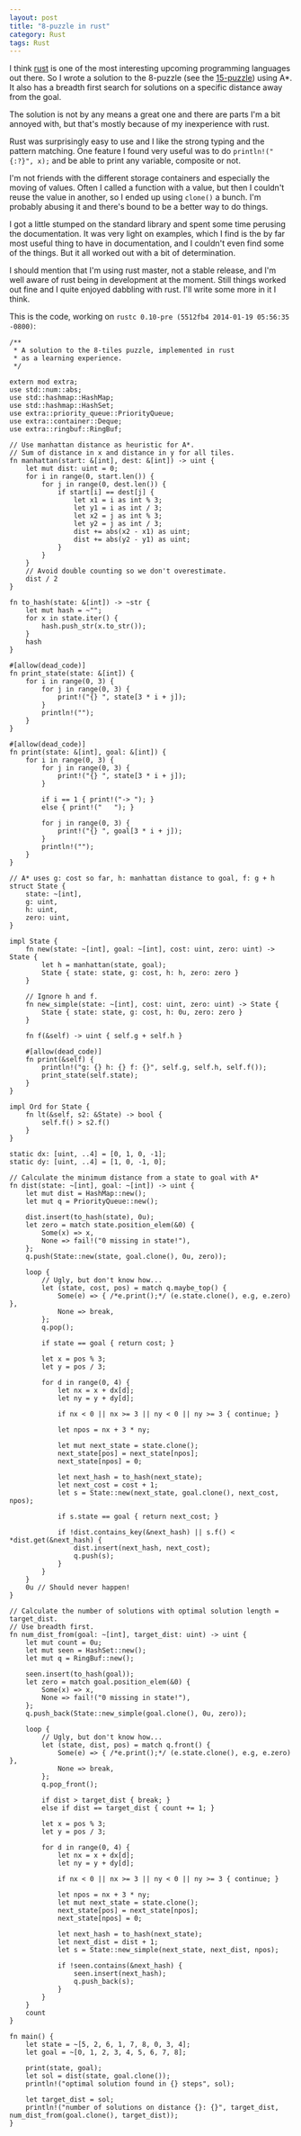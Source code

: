 ```yaml
---
layout: post
title: "8-puzzle in rust"
category: Rust
tags: Rust
---
```


I think [rust][] is one of the most interesting upcoming programming languages out there. So I wrote a solution to the 8-puzzle (see the [15-puzzle][15p]) using A\*. It also has a breadth first search for solutions on a specific distance away from the goal.

The solution is not by any means a great one and there are parts I'm a bit annoyed with, but that's mostly because of my inexperience with rust.

Rust was surprisingly easy to use and I like the strong typing and the pattern matching. One feature I found very useful was to do `println!("{:?}", x);` and be able to print any variable, composite or not.

I'm not friends with the different storage containers and especially the moving of values. Often I called a function with a value, but then I couldn't reuse the value in another, so I ended up using `clone()` a bunch. I'm probably abusing it and there's bound to be a better way to do things.

I got a little stumped on the standard library and spent some time perusing the documentation. It was very light on examples, which I find is the by far most useful thing to have in documentation, and I couldn't even find some of the things. But it all worked out with a bit of determination.

I should mention that I'm using rust master, not a stable release, and I'm well aware of rust being in development at the moment. Still things worked out fine and I quite enjoyed dabbling with rust. I'll write some more in it I think.

This is the code, working on `rustc 0.10-pre (5512fb4 2014-01-19 05:56:35 -0800)`:

[rust]: http://www.rust-lang.org/
[15p]: http://en.wikipedia.org/wiki/15_puzzle

``` {.rust}
/**
 * A solution to the 8-tiles puzzle, implemented in rust
 * as a learning experience.
 */

extern mod extra;
use std::num::abs;
use std::hashmap::HashMap;
use std::hashmap::HashSet;
use extra::priority_queue::PriorityQueue;
use extra::container::Deque;
use extra::ringbuf::RingBuf;

// Use manhattan distance as heuristic for A*.
// Sum of distance in x and distance in y for all tiles.
fn manhattan(start: &[int], dest: &[int]) -> uint {
    let mut dist: uint = 0;
    for i in range(0, start.len()) {
        for j in range(0, dest.len()) {
            if start[i] == dest[j] {
                let x1 = i as int % 3;
                let y1 = i as int / 3;
                let x2 = j as int % 3;
                let y2 = j as int / 3;
                dist += abs(x2 - x1) as uint;
                dist += abs(y2 - y1) as uint;
            }
        }
    }
    // Avoid double counting so we don't overestimate.
    dist / 2
}

fn to_hash(state: &[int]) -> ~str {
    let mut hash = ~"";
    for x in state.iter() {
        hash.push_str(x.to_str());
    }
    hash
}

#[allow(dead_code)]
fn print_state(state: &[int]) {
    for i in range(0, 3) {
        for j in range(0, 3) {
            print!("{} ", state[3 * i + j]);
        }
        println!("");
    }
}

#[allow(dead_code)]
fn print(state: &[int], goal: &[int]) {
    for i in range(0, 3) {
        for j in range(0, 3) {
            print!("{} ", state[3 * i + j]);
        }

        if i == 1 { print!("-> "); }
        else { print!("   "); }

        for j in range(0, 3) {
            print!("{} ", goal[3 * i + j]);
        }
        println!("");
    }
}

// A* uses g: cost so far, h: manhattan distance to goal, f: g + h
struct State {
    state: ~[int],
    g: uint,
    h: uint,
    zero: uint,
}

impl State {
    fn new(state: ~[int], goal: ~[int], cost: uint, zero: uint) -> State {
        let h = manhattan(state, goal);
        State { state: state, g: cost, h: h, zero: zero }
    }

    // Ignore h and f.
    fn new_simple(state: ~[int], cost: uint, zero: uint) -> State {
        State { state: state, g: cost, h: 0u, zero: zero }
    }

    fn f(&self) -> uint { self.g + self.h }

    #[allow(dead_code)]
    fn print(&self) {
        println!("g: {} h: {} f: {}", self.g, self.h, self.f());
        print_state(self.state);
    }
}

impl Ord for State {
    fn lt(&self, s2: &State) -> bool {
        self.f() > s2.f()
    }
}

static dx: [uint, ..4] = [0, 1, 0, -1];
static dy: [uint, ..4] = [1, 0, -1, 0];

// Calculate the minimum distance from a state to goal with A*
fn dist(state: ~[int], goal: ~[int]) -> uint {
    let mut dist = HashMap::new();
    let mut q = PriorityQueue::new();

    dist.insert(to_hash(state), 0u);
    let zero = match state.position_elem(&0) {
        Some(x) => x,
        None => fail!("0 missing in state!"),
    };
    q.push(State::new(state, goal.clone(), 0u, zero));

    loop {
        // Ugly, but don't know how...
        let (state, cost, pos) = match q.maybe_top() {
            Some(e) => { /*e.print();*/ (e.state.clone(), e.g, e.zero) },
            None => break,
        };
        q.pop();

        if state == goal { return cost; }

        let x = pos % 3;
        let y = pos / 3;

        for d in range(0, 4) {
            let nx = x + dx[d];
            let ny = y + dy[d];

            if nx < 0 || nx >= 3 || ny < 0 || ny >= 3 { continue; }

            let npos = nx + 3 * ny;

            let mut next_state = state.clone();
            next_state[pos] = next_state[npos];
            next_state[npos] = 0;

            let next_hash = to_hash(next_state);
            let next_cost = cost + 1;
            let s = State::new(next_state, goal.clone(), next_cost, npos);

            if s.state == goal { return next_cost; }

            if !dist.contains_key(&next_hash) || s.f() < *dist.get(&next_hash) {
                dist.insert(next_hash, next_cost);
                q.push(s);
            }
        }
    }
    0u // Should never happen!
}

// Calculate the number of solutions with optimal solution length = target_dist.
// Use breadth first.
fn num_dist_from(goal: ~[int], target_dist: uint) -> uint {
    let mut count = 0u;
    let mut seen = HashSet::new();
    let mut q = RingBuf::new();

    seen.insert(to_hash(goal));
    let zero = match goal.position_elem(&0) {
        Some(x) => x,
        None => fail!("0 missing in state!"),
    };
    q.push_back(State::new_simple(goal.clone(), 0u, zero));

    loop {
        // Ugly, but don't know how...
        let (state, dist, pos) = match q.front() {
            Some(e) => { /*e.print();*/ (e.state.clone(), e.g, e.zero) },
            None => break,
        };
        q.pop_front();

        if dist > target_dist { break; }
        else if dist == target_dist { count += 1; }

        let x = pos % 3;
        let y = pos / 3;

        for d in range(0, 4) {
            let nx = x + dx[d];
            let ny = y + dy[d];

            if nx < 0 || nx >= 3 || ny < 0 || ny >= 3 { continue; }

            let npos = nx + 3 * ny;
            let mut next_state = state.clone();
            next_state[pos] = next_state[npos];
            next_state[npos] = 0;

            let next_hash = to_hash(next_state);
            let next_dist = dist + 1;
            let s = State::new_simple(next_state, next_dist, npos);

            if !seen.contains(&next_hash) {
                seen.insert(next_hash);
                q.push_back(s);
            }
        }
    }
    count
}

fn main() {
    let state = ~[5, 2, 6, 1, 7, 8, 0, 3, 4];
    let goal = ~[0, 1, 2, 3, 4, 5, 6, 7, 8];

    print(state, goal);
    let sol = dist(state, goal.clone());
    println!("optimal solution found in {} steps", sol);

    let target_dist = sol;
    println!("number of solutions on distance {}: {}", target_dist, num_dist_from(goal.clone(), target_dist));
}
```
